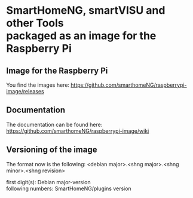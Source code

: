 # SmartHomeNG, smartVISU and other Tools <br/>packaged as an image for the Raspberry Pi


## Image for the Raspberry Pi

You find the images here: https://github.com/smarthomeNG/raspberrypi-image/releases

## Documentation
The documentation can be found here: https://github.com/smarthomeNG/raspberrypi-image/wiki


## Versioning of the image

The format now is the following: \<debian major>.\<shng major>.\<shng minor>.\<shng revision>

first digit(s): Debian major-version  
following numbers: SmartHomeNG/plugins version

